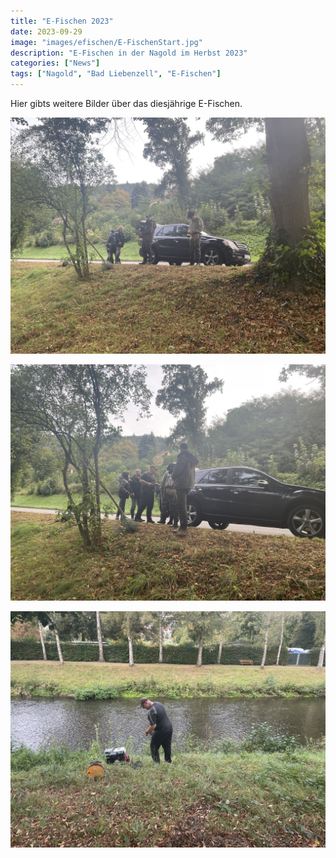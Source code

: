 ```yaml
---
title: "E-Fischen 2023"
date: 2023-09-29
image: "images/efischen/E-FischenStart.jpg"
description: "E-Fischen in der Nagold im Herbst 2023"
categories: ["News"]
tags: ["Nagold", "Bad Liebenzell", "E-Fischen"]
---
```




Hier gibts weitere Bilder über das diesjährige E-Fischen.

![E-Fischen](/images/efischen/E-Fischen1.jpg)




![E-Fischen](/images/efischen/E-Fischen2.jpg)




![E-Fischen](/images/efischen/E-Fischen3.jpg)





